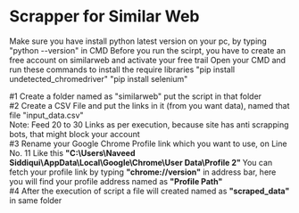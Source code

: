 # Scrapper for Similar Web
Make sure you have install python latest version on your pc, by typing "python --version" in CMD
Before you run the scirpt, you have to create an free account on similarweb and activate your free trail
 Open your CMD and run these commands to install the require libraries
"pip install undetected_chromedriver"
"pip install selenium"

#1 Create a folder named as "similarweb" put the script in that folder
<br>
#2 Create a CSV File and put the links in it (from you want data), named that file "input_data.csv"
<br>
Note: Feed 20 to 30 Links as per execution, because site has anti scrapping bots, that might block your account
<br>
#3  Rename your Google Chrome Profile link which you want to use, on Line No. 11 Like this <strong>"C:\\Users\\Naveed Siddiqui\\AppData\\Local\\Google\\Chrome\\User Data\\Profile 2" </strong>
You can fetch your profile link by typing <strong>"chrome://version"</strong> in address bar, here you will find your profile address named as <strong>"Profile Path"</strong>
<br>
#4 After the execution of script a file will created named as <strong>"scraped_data"</strong> in same folder